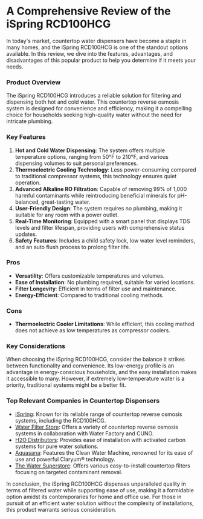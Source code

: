 # A Comprehensive Review of the iSpring RCD100HCG

In today's market, countertop water dispensers have become a staple in many homes, and the iSpring RCD100HCG is one of the standout options available. In this review, we dive into the features, advantages, and disadvantages of this popular product to help you determine if it meets your needs.

### Product Overview

The iSpring RCD100HCG introduces a reliable solution for filtering and dispensing both hot and cold water. This countertop reverse osmosis system is designed for convenience and efficiency, making it a compelling choice for households seeking high-quality water without the need for intricate plumbing.

### Key Features

1. **Hot and Cold Water Dispensing**: The system offers multiple temperature options, ranging from 50°F to 210°F, and various dispensing volumes to suit personal preferences.
2. **Thermoelectric Cooling Technology**: Less power-consuming compared to traditional compressor systems, this technology ensures quiet operation.
3. **Advanced Alkaline RO Filtration**: Capable of removing 99% of 1,000 harmful contaminants while reintroducing beneficial minerals for pH-balanced, great-tasting water.
4. **User-Friendly Design**: The system requires no plumbing, making it suitable for any room with a power outlet.
5. **Real-Time Monitoring**: Equipped with a smart panel that displays TDS levels and filter lifespan, providing users with comprehensive status updates.
6. **Safety Features**: Includes a child safety lock, low water level reminders, and an auto flush process to prolong filter life.

### Pros

- **Versatility**: Offers customizable temperatures and volumes.
- **Ease of Installation**: No plumbing required, suitable for varied locations.
- **Filter Longevity**: Efficient in terms of filter use and maintenance.
- **Energy-Efficient**: Compared to traditional cooling methods.

### Cons

- **Thermoelectric Cooler Limitations**: While efficient, this cooling method does not achieve as low temperatures as compressor coolers.

### Key Considerations

When choosing the iSpring RCD100HCG, consider the balance it strikes between functionality and convenience. Its low-energy profile is an advantage in energy-conscious households, and the easy installation makes it accessible to many. However, if extremely low-temperature water is a priority, traditional systems might be a better fit.

### Top Relevant Companies in Countertop Dispensers

- [iSpring](/dir/ispring): Known for its reliable range of countertop reverse osmosis systems, including the RCD100HCG.
- [Water Filter Store](/dir/water_filter_store): Offers a variety of countertop reverse osmosis systems in collaboration with Water Factory and CUNO.
- [H2O Distributors](/dir/h2o_distributors): Provides ease of installation with activated carbon systems for pure water solutions.
- [Aquasana](/dir/aquasana): Features the Clean Water Machine, renowned for its ease of use and powerful Claryum® technology.
- [The Water Superstore](/dir/the_water_superstore): Offers various easy-to-install countertop filters focusing on targeted contaminant removal.

In conclusion, the iSpring RCD100HCG dispenses unparalleled quality in terms of filtered water while supporting ease of use, making it a formidable option amidst its contemporaries for home and office use. For those in pursuit of an efficient water solution without the complexity of installations, this product warrants serious consideration.